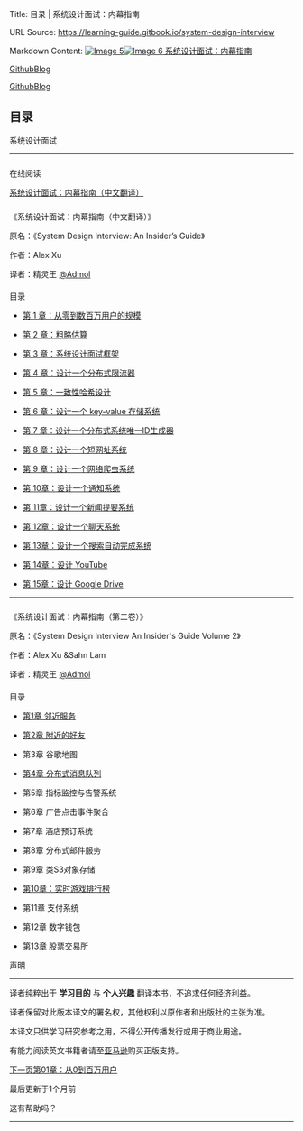 Title: 目录 | 系统设计面试：内幕指南

URL Source: https://learning-guide.gitbook.io/system-design-interview

Markdown Content:
[![Image 5](https://learning-guide.gitbook.io/~gitbook/image?url=https%3A%2F%2Flearning-guide.gitbook.io%2Fsystem-design-interview%2F%7Egitbook%2Ficon%3Fsize%3Dmedium%26theme%3Dlight&width=32&dpr=4&quality=100&sign=479e20af&sv=2)![Image 6](https://learning-guide.gitbook.io/~gitbook/image?url=https%3A%2F%2Flearning-guide.gitbook.io%2Fsystem-design-interview%2F%7Egitbook%2Ficon%3Fsize%3Dmedium%26theme%3Ddark&width=32&dpr=4&quality=100&sign=b4e05ec1&sv=2) 系统设计面试：内幕指南](https://learning-guide.gitbook.io/system-design-interview)

[Github](https://github.com/Admol/SystemDesign)[Blog](http://jingling.im/?utm_source=gitbook&utm_medium=header&utm_campaign=readers)

[Github](https://github.com/Admol/SystemDesign)[Blog](http://jingling.im/?utm_source=gitbook&utm_medium=header&utm_campaign=readers)

目录
--

[](https://learning-guide.gitbook.io/system-design-interview#xi-tong-she-ji-mian-shi)

系统设计面试


-------------------------------------------------------------------------------------------------

### 

[](https://learning-guide.gitbook.io/system-design-interview#zai-xian-yue-du)

在线阅读

[系统设计面试：内幕指南（中文翻译）](https://learning-guide.gitbook.io/system-design-interview)

### 

[](https://learning-guide.gitbook.io/system-design-interview#xi-tong-she-ji-mian-shi-nei-mu-zhi-nan-zhong-wen-fan-yi)

《系统设计面试：内幕指南（中文翻译）》

原名：《System Design Interview: An Insider’s Guide》

作者：Alex Xu

译者：精灵王 [@Admol](https://github.com/Admol)

#### 

[](https://learning-guide.gitbook.io/system-design-interview#mu-lu)

目录

*   [第 1 章：从零到数百万用户的规模](https://learning-guide.gitbook.io/system-design-interview/xi-tong-she-ji-mian-shi-nei-mu-zhi-nan-di-yi-juan/chapter-01-scale-from-zero-to-millions-of-users)
    
*   [第 2 章：粗略估算](https://learning-guide.gitbook.io/system-design-interview/xi-tong-she-ji-mian-shi-nei-mu-zhi-nan-di-yi-juan/chapter-02-back-of-the-envelope-estimation)
    
*   [第 3 章：系统设计面试框架](https://learning-guide.gitbook.io/system-design-interview/xi-tong-she-ji-mian-shi-nei-mu-zhi-nan-di-yi-juan/chapter-03-a-framework-for-system-design-interviews)
    
*   [第 4 章：设计一个分布式限流器](https://learning-guide.gitbook.io/system-design-interview/xi-tong-she-ji-mian-shi-nei-mu-zhi-nan-di-yi-juan/chapter-04-design-a-rate-limiter)
    
*   [第 5 章：一致性哈希设计](https://learning-guide.gitbook.io/system-design-interview/xi-tong-she-ji-mian-shi-nei-mu-zhi-nan-di-yi-juan/chapter-05-design-consistent-hashing)
    
*   [第 6 章：设计一个 key-value 存储系统](https://learning-guide.gitbook.io/system-design-interview/xi-tong-she-ji-mian-shi-nei-mu-zhi-nan-di-yi-juan/chapter-06-design-a-key-value-store)
    
*   [第 7 章：设计一个分布式系统唯一ID生成器](https://learning-guide.gitbook.io/system-design-interview/xi-tong-she-ji-mian-shi-nei-mu-zhi-nan-di-yi-juan/chapter-07-design-a-unique-id-generator-in-distributed-systems)
    
*   [第 8 章：设计一个短网址系统](https://learning-guide.gitbook.io/system-design-interview/xi-tong-she-ji-mian-shi-nei-mu-zhi-nan-di-yi-juan/chapter-08-design-a-url-shortener)
    
*   [第 9 章：设计一个网络爬虫系统](https://learning-guide.gitbook.io/system-design-interview/xi-tong-she-ji-mian-shi-nei-mu-zhi-nan-di-yi-juan/chapter-09-design-a-web-crawler)
    
*   [第 10章：设计一个通知系统](https://learning-guide.gitbook.io/system-design-interview/xi-tong-she-ji-mian-shi-nei-mu-zhi-nan-di-yi-juan/chapter-10-design-a-notification-system)
    
*   [第 11章：设计一个新闻提要系统](https://learning-guide.gitbook.io/system-design-interview/xi-tong-she-ji-mian-shi-nei-mu-zhi-nan-di-yi-juan/chapter-11-design-a-news-feed-system)
    
*   [第 12章：设计一个聊天系统](https://learning-guide.gitbook.io/system-design-interview/xi-tong-she-ji-mian-shi-nei-mu-zhi-nan-di-yi-juan/chapter-12-design-a-chat-system)
    
*   [第 13章：设计一个搜索自动完成系统](https://learning-guide.gitbook.io/system-design-interview/xi-tong-she-ji-mian-shi-nei-mu-zhi-nan-di-yi-juan/chapter-13-design-a-search-autocomplete-system)
    
*   [第 14章：设计 YouTube](https://learning-guide.gitbook.io/system-design-interview/xi-tong-she-ji-mian-shi-nei-mu-zhi-nan-di-yi-juan/chapter-14-design-youtube)
    
*   [第 15章：设计 Google Drive](https://learning-guide.gitbook.io/system-design-interview/xi-tong-she-ji-mian-shi-nei-mu-zhi-nan-di-yi-juan/chapter-15-design-google-drive)
    

* * *

### 

[](https://learning-guide.gitbook.io/system-design-interview#xi-tong-she-ji-mian-shi-nei-mu-zhi-nan-di-er-juan)

《系统设计面试：内幕指南（第二卷）》

原名：《System Design Interview An Insider's Guide Volume 2》

作者：Alex Xu &Sahn Lam

译者：精灵王 [@Admol](https://github.com/Admol)

#### 

[](https://learning-guide.gitbook.io/system-design-interview#mu-lu-1)

目录

*   [第1章 邻近服务](https://learning-guide.gitbook.io/system-design-interview/xi-tong-she-ji-mian-shi-nei-mu-zhi-nan-di-er-juan/chapter-01-proximity-service)
    
*   [第2章 附近的好友](https://learning-guide.gitbook.io/system-design-interview/xi-tong-she-ji-mian-shi-nei-mu-zhi-nan-di-er-juan/chapter-02-nearby-friends)
    
*   第3章 谷歌地图
    
*   [第4章 分布式消息队列](https://learning-guide.gitbook.io/system-design-interview/xi-tong-she-ji-mian-shi-nei-mu-zhi-nan-di-er-juan/chapter-04-distributed-message-queue)
    
*   第5章 指标监控与告警系统
    
*   第6章 广告点击事件聚合
    
*   第7章 酒店预订系统
    
*   第8章 分布式邮件服务
    
*   第9章 类S3对象存储
    
*   [第10章：实时游戏排行榜](https://learning-guide.gitbook.io/system-design-interview/xi-tong-she-ji-mian-shi-nei-mu-zhi-nan-di-er-juan/chapter-10-real-time-gaming-leaderboard)
    
*   第11章 支付系统
    
*   第12章 数字钱包
    
*   第13章 股票交易所
    

[](https://learning-guide.gitbook.io/system-design-interview#sheng-ming)

声明


--------------------------------------------------------------------------------

译者纯粹出于 **学习目的** 与 **个人兴趣** 翻译本书，不追求任何经济利益。

译者保留对此版本译文的署名权，其他权利以原作者和出版社的主张为准。

本译文只供学习研究参考之用，不得公开传播发行或用于商业用途。

有能力阅读英文书籍者请至[亚马逊](https://www.amazon.com/System-Design-Interview-insiders-Second/dp/B08CMF2CQF)购买正版支持。

[下一页第01章：从0到百万用户](https://learning-guide.gitbook.io/system-design-interview/xi-tong-she-ji-mian-shi-nei-mu-zhi-nan-di-yi-juan/chapter-01-scale-from-zero-to-millions-of-users)

最后更新于1个月前

这有帮助吗？

* * *
